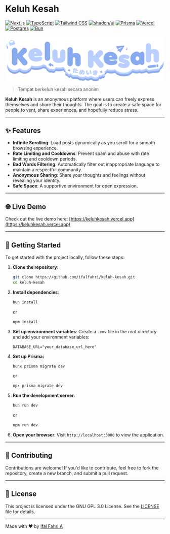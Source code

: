 # Keluh Kesah

[![Next.js](https://img.shields.io/badge/Next.js-black?style=flat-square&logo=next.js&logoColor=white)](#)
[![TypeScript](https://img.shields.io/badge/TypeScript-3178C6?style=flat-square&logo=typescript&logoColor=fff)](#)
[![Tailwind CSS](https://img.shields.io/badge/Tailwind_CSS-38B2AC?style=flat-square&logo=tailwind-css&logoColor=white)](#)
[![shadcn/ui](https://img.shields.io/badge/shadcn%2Fui-000?style=flat-square&logo=shadcnui&logoColor=fff)](#)
[![Prisma](https://img.shields.io/badge/Prisma-2D3748?style=flat-square&logo=prisma&logoColor=white)](#)
[![Vercel](https://img.shields.io/badge/Vercel-%23000000.svg?style=flat-square&logo=vercel&logoColor=white)](#)
[![Postgres](https://img.shields.io/badge/Postgres-%23316192.svg?style=flat-square&logo=postgresql&logoColor=white)](#)
[![Bun](https://img.shields.io/badge/Bun-orange?style=flat-square&logo=bun&logoColor=white)](#)

![Logo](public/keluhkesah.png)

> Tempat berkeluh kesah secara anonim

**Keluh Kesah** is an anonymous platform where users can freely express themselves and share their thoughts. The goal is to create a safe space for people to vent, share experiences, and hopefully reduce stress.

---

## ✨ Features

- **Infinite Scrolling**: Load posts dynamically as you scroll for a smooth browsing experience.
- **Rate Limiting and Cooldowns**: Prevent spam and abuse with rate limiting and cooldown periods.
- **Bad Words Filtering**: Automatically filter out inappropriate language to maintain a respectful community.
- **Anonymous Sharing**: Share your thoughts and feelings without revealing your identity.
- **Safe Space**: A supportive environment for open expression.

---


## 🌐 Live Demo

Check out the live demo here: [https://keluhkesah.vercel.app](https://keluhkesah.vercel.app)

---

## 🚀 Getting Started

To get started with the project locally, follow these steps:

1. **Clone the repository**:
   ```bash
   git clone https://github.com/ifalfahri/keluh-kesah.git
   cd keluh-kesah
   ```

2. **Install dependencies**:
   ```bash
   bun install
   ```
   or
    ```bash
   npm install
   ```

3. **Set up environment variables**:
   Create a `.env` file in the root directory and add your environment variables:
   ```env
   DATABASE_URL="your_database_url_here"
   ```

4. **Set up Prisma:**
    ``` bash
    bunx prisma migrate dev
    ```
   or
    ``` bash
    npx prisma migrate dev
    ```


5. **Run the development server**:
   ```bash
   bun run dev
   ```
   or
    ```bash
   npm run dev
   ```

6. **Open your browser**:
   Visit `http://localhost:3000` to view the application.

---

## 🤝 Contributing

Contributions are welcome! If you'd like to contribute, feel free to fork the repository, create a new branch, and submit a pull request.

---

## 📜 License

This project is licensed under the GNU GPL 3.0 License. See the [LICENSE](LICENSE) file for details.

---

Made with ❤️ by [Ifal Fahri A](https://ifal.me)